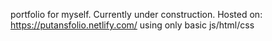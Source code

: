 portfolio for myself.
Currently under construction.
Hosted on: https://putansfolio.netlify.com/
using only basic js/html/css